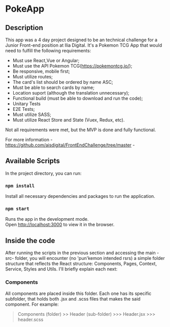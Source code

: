 # PokeApp

## Description

This app was a 4 day project designed to be an technical challenge for a Junior Front-end position at Ilia Digital. It's a Pokemon TCG App that would need to fulfill the following requirements:

  - Must use React,Vue or Angular;
  - Must use the API Pokemon TCG(https://pokemontcg.io/);
  - Be responsive, mobile first;
  - Must utilize routes;
  - The card's list should be ordered by name ASC;
  - Must be able to search cards by name;
  - Location suport (although the translation unnecessary);
  - Functional build (must be able to download and run the code);
  - Unitary Tests
  - E2E Tests;
  - Must utilize SASS;
  - Must utilize React Store and State (Vuex, Redux, etc).
  
  Not all requirements were met, but the MVP is done and fully functional.
  
  For more information - https://github.com/aisdigital/FrontEndChallenge/tree/master - 

## Available Scripts

In the project directory, you can run:

### `npm install`

Install all necessary dependencies and packages to run the application.

### `npm start`

Runs the app in the development mode.\
Open [http://localhost:3000](http://localhost:3000) to view it in the browser.


## Inside the code

After running the scripts in the previous section and accessing the main -src- folder, you will encounter (no 'pun'kemon intended rsrs) a simple folder structure that reflects the React structure: Components, Pages, Context, Service, Styles and Utils. I'll briefly explain each next:

  ### Components
  
   All components are placed inside this folder. Each one has its specific subfolder, that holds both .jsx and .scss files that makes the said component. For example:
   
  > Components (folder)
    >> Header (sub-folder)
      >>> Header.jsx
      >>> header.scss

